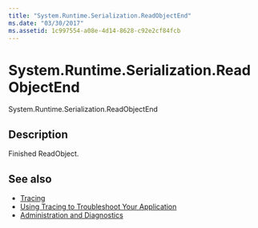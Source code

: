 ```yaml
---
title: "System.Runtime.Serialization.ReadObjectEnd"
ms.date: "03/30/2017"
ms.assetid: 1c997554-a08e-4d14-8628-c92e2cf84fcb
---
```

# System.Runtime.Serialization.ReadObjectEnd
System.Runtime.Serialization.ReadObjectEnd  
  
## Description  
 Finished ReadObject.  
  
## See also

- [Tracing](index.md)
- [Using Tracing to Troubleshoot Your Application](using-tracing-to-troubleshoot-your-application.md)
- [Administration and Diagnostics](../index.md)
